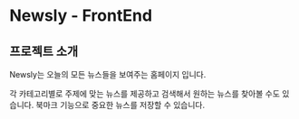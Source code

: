 # Newsly - FrontEnd

## 프로젝트 소개

Newsly는 오늘의 모든 뉴스들을 보여주는 홈페이지 입니다.

각 카테고리별로 주제에 맞는 뉴스를 제공하고 검색해서 원하는 뉴스를 찾아볼 수도 있습니다.
북마크 기능으로 중요한 뉴스를 저장할 수 있습니다.
